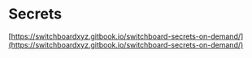 # Secrets

[https://switchboardxyz.gitbook.io/switchboard-secrets-on-demand/](https://switchboardxyz.gitbook.io/switchboard-secrets-on-demand/)
